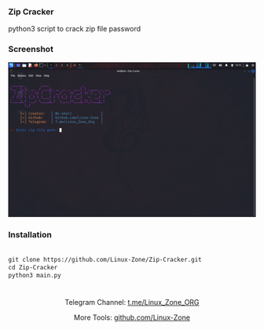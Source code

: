 ### Zip Cracker

<p>python3 script to crack zip file password</p>

### Screenshot

<p align="center">
    <img src="./screenshot.png">
</p>

### Installation

<pre>
<code>
git clone https://github.com/Linux-Zone/Zip-Cracker.git
cd Zip-Cracker
python3 main.py
</code>
</pre>

### 

<p align="center">Telegram Channel:  <a href="https://t.me/Linux_Zone_ORG">t.me/Linux_Zone_ORG</a></p>
<p align="center">More Tools:  <a href="https://github.com/Linux-Zone">github.com/Linux-Zone</a></p>
